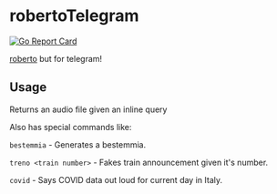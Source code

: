 # robertoTelegram
[![Go Report Card](https://goreportcard.com/badge/github.com/TheTipo01/roberto)](https://goreportcard.com/report/github.com/TheTipo01/robertoTelegram)

[roberto](https://github.com/TheTipo01/roberto) but for telegram!

## Usage
Returns an audio file given an inline query

Also has special commands like:

`bestemmia` - Generates a bestemmia.

`treno <train number>` - Fakes train announcement given it's number.

`covid` - Says COVID data out loud for current day in Italy.
